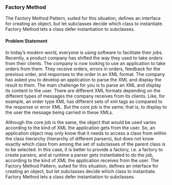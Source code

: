 
### Factory Method
The Factory Method Pattern, suited for this situation, defines an interface for creating an object, but let subclasses decide which
        class to instantiate. Factory Method lets a class defer instantiation to subclasses.

#### Problem Statement

In today’s modern world, everyone is using software to facilitate their jobs. Recently, a product company has shifted the way
they used to take orders from their clients. The company is now looking to use an application to take orders from them. They
receive orders, errors in orders, feedback for the previous order, and responses to the order in an XML format. The company has
asked you to develop an application to parse the XML and display the result to them.
The main challenge for you is to parse an XML and display its content to the user. There are different XML formats depending
on the different types of messages the company receives from its clients. Like, for example, an order type XML has different sets
of xml tags as compared to the response or error XML. But the core job is the same; that is, to display to the user the message
being carried in these XMLs.    


Although the core job is the same, the object that would be used varies according to the kind of XML the application gets from
the user. So, an application object may only know that it needs to access a class from within the class hierarchy (hierarchy of
different parsers), but does not know exactly which class from among the set of subclasses of the parent class is to be selected.
In this case, it is better to provide a factory, i.e. a factory to create parsers, and at runtime a parser gets instantiated to do the job,
according to the kind of XML the application receives from the user.
The Factory Method Pattern, suited for this situation, defines an interface for creating an object, but let subclasses decide which
class to instantiate. Factory Method lets a class defer instantiation to subclasses.
